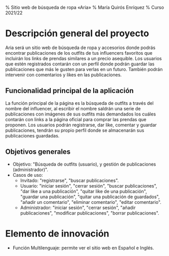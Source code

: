% Sitio web de búsqueda de ropa «Aria»
% María Quirós Enríquez
% Curso 2021/22

# Descripción general del proyecto

Aria será un sitio web de búsqueda de ropa y accesorios donde podrás encontrar publicaciones de los outfits de tus influencers favoritos que incluirán los links de prendas similares a un precio asequible.
Los usuarios que estén registrados contarán con un perfil donde podrán guardar las publicaciones que más le gusten para verlas en un futuro. También podrán intervenir con comentarios y likes en las publicaciones.

## Funcionalidad principal de la aplicación

La función principal de la página es la búsqueda de outfits a través del nombre del influencer, al escribir el nombre saldrán una serie de publicaciones con imágenes de sus outfits más demandados los cuáles contarán con links a la página oficial para comprar las prendas que proponen.
Los usuarios podrán registrarse, dar like, comentar y guardar publicaciones, tendrán su propio perfil donde se almacenarán sus publicaciones guardadas.

## Objetivos generales

* Objetivo: "Búsqueda de outfits (usuario), y gestión de publicaciones (administrador)".
* Casos de uso: 
    * Invitado: "registrarse", "buscar publicaciones".
    * Usuario: "iniciar sesión", "cerrar sesión", "buscar publicaciones", "dar like a una publicación", "quitar like de una publicación", "guardar una publicación", "quitar una publicación de guardados", "añadir un comentario", "eliminar comentario", "editar comentario".
    * Administrador: "iniciar sesión", "cerrar sesión", "añadir publicaciones", "modificar publicaciones", "borrar publicaciones".

# Elemento de innovación

  * Función Multilenguaje: permite ver el sitio web en Español e Inglés.
